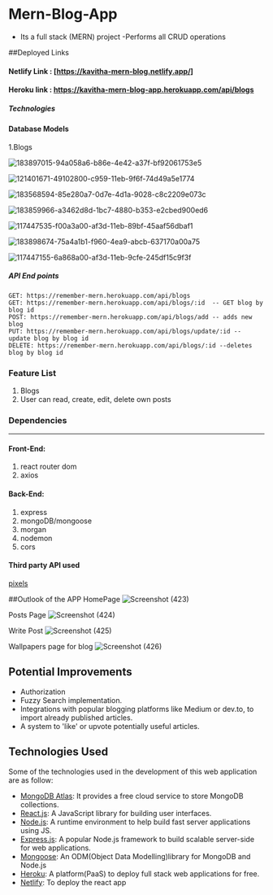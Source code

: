 # Mern-Blog-App

- Its a full stack (MERN) project 
-Performs all CRUD operations


##Deployed Links 
</hr>

#### Netlify Link  : [https://kavitha-mern-blog.netlify.app/]

#### Heroku link  : https://kavitha-mern-blog-app.herokuapp.com/api/blogs

</hr>

##### Technologies




#### Database Models

1.Blogs

![183897015-94a058a6-b86e-4e42-a37f-bf92061753e5](https://user-images.githubusercontent.com/105738289/187253698-4ba11bad-390e-42c2-83e5-f57dae4e71af.png)

![121401671-49102800-c959-11eb-9f6f-74d49a5e1774](https://user-images.githubusercontent.com/105738289/187253710-63123d18-e902-49eb-8caa-9df97ac417de.png)

![183568594-85e280a7-0d7e-4d1a-9028-c8c2209e073c](https://user-images.githubusercontent.com/105738289/187253729-e9f9f333-415b-4c7f-84f5-5ea2f602b95c.png)

![183859966-a3462d8d-1bc7-4880-b353-e2cbed900ed6](https://user-images.githubusercontent.com/105738289/187253766-c9b260e0-fb2e-4be1-bf1a-160a90e75722.png)

![117447535-f00a3a00-af3d-11eb-89bf-45aaf56dbaf1](https://user-images.githubusercontent.com/105738289/187254099-84c5cdeb-f0b0-4be3-b617-9aa55c966cf1.png)

![183898674-75a4a1b1-f960-4ea9-abcb-637170a00a75](https://user-images.githubusercontent.com/105738289/187254119-8eea072c-c844-4ecc-b44b-14c769a9449f.png)


![117447155-6a868a00-af3d-11eb-9cfe-245df15c9f3f](https://user-images.githubusercontent.com/105738289/187254155-dd7b0bc4-da5b-4dad-8f2c-9d3c89ceae27.png)







##### API End points

    GET: https://remember-mern.herokuapp.com/api/blogs
    GET: https://remember-mern.herokuapp.com/api/blogs/:id  -- GET blog by blog id
    POST: https://remember-mern.herokuapp.com/api/blogs/add -- adds new blog
    PUT: https://remember-mern.herokuapp.com/api/blogs/update/:id -- update blog by blog id
    DELETE: https://remember-mern.herokuapp.com/api/blogs/:id --deletes blog by blog id
    

### Feature List
    
1. Blogs
2. User can read, create, edit, delete own posts


### Dependencies
<hr/>



#### Front-End:

1. react router dom
2. axios


#### Back-End:

1. express
2. mongoDB/mongoose
3. morgan
4. nodemon
5. cors

 

#### Third party API used 
  [pixels](https://www.pexels.com/)
  
  
##Outlook of the APP
HomePage
![Screenshot (423)](https://user-images.githubusercontent.com/105738289/187011744-b85ae734-5b92-48d5-83d8-03aa02796150.png)

Posts Page
![Screenshot (424)](https://user-images.githubusercontent.com/105738289/187011756-e1ab95d0-e59a-4e69-a4e0-0f2d3352ef0b.png)

Write Post
![Screenshot (425)](https://user-images.githubusercontent.com/105738289/187011765-628b603d-9fba-4f97-a84f-d68cb05e4c11.png)

Wallpapers page for blog
![Screenshot (426)](https://user-images.githubusercontent.com/105738289/187011783-e06431c5-239b-469e-8835-67a982a8b6fb.png)

## Potential Improvements
   -   Authorization
   -   Fuzzy Search implementation.
   -   Integrations with popular blogging platforms like Medium or dev.to, to import already published articles.
   -   A system to 'like' or upvote potentially useful articles.


## Technologies Used

Some of the technologies used in the development of this web application are as follow:

-   [MongoDB Atlas](https://www.mongodb.com/cloud/atlas): It provides a free cloud service to store MongoDB collections.
-   [React.js](https://reactjs.org/): A JavaScript library for building user interfaces.
-   [Node.js](https://nodejs.org/en/): A runtime environment to help build fast server applications using JS.
-   [Express.js](https://expressjs.com/): A popular Node.js framework to build scalable server-side for web applications.
-   [Mongoose](https://mongoosejs.com/): An ODM(Object Data Modelling)library for MongoDB and Node.js
-   [Heroku](http://heroku.com/): A platform(PaaS) to deploy full stack web applications for free.
-   [Netlify](https://www.netlify.com/): To deploy the react app
